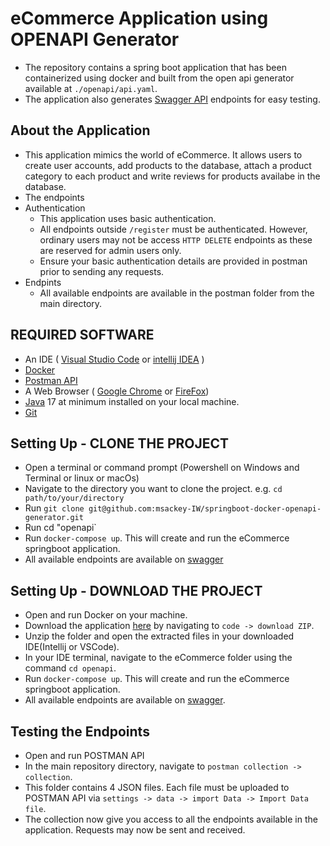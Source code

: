 # eCommerce Application using OPENAPI Generator

- The repository contains a spring boot application that has been containerized using docker and built from the open api generator available at `./openapi/api.yaml`.
- The application also generates [Swagger API](http://localhost:8080/swagger-ui/index.html) endpoints for easy testing.

## About the Application
- This application mimics the world of eCommerce. It allows users to create user accounts, add products to the database, attach a product category to each product and write reviews for products availabe in the database.
- The endpoints 
- Authentication
  - This application uses basic authentication.
  - All endpoints outside `/register` must be authenticated. However, ordinary users may not be access `HTTP DELETE` endpoints as these are reserved for admin users only.
  - Ensure your basic authentication details are provided in postman prior to sending any requests.
- Endpints
  - All available endpoints are available in the postman folder from the main directory.

## REQUIRED SOFTWARE
- An IDE ( [Visual Studio Code](https://code.visualstudio.com/download) or [intellij IDEA](https://www.jetbrains.com/idea/download/?source=google&medium=cpc&campaign=APAC_en_AU_IDEA_Branded&term=intellij+idea&content=602143185772&gclid=EAIaIQobChMI-f3uuYnegwMVwqRmAh0_ewXKEAAYASABEgImY_D_BwE&section=windows) )
- [Docker](https://www.docker.com/products/docker-desktop/)
- [Postman API](https://www.postman.com/downloads/)
- A Web Browser ( [Google Chrome](https://www.google.com/chrome/) or [FireFox](https://www.mozilla.org/en-US/firefox/new/))
- [Java](https://www.oracle.com/java/technologies/downloads/) 17 at minimum installed on your local machine.
- [Git](https://www.git-scm.com/downloads)
  
## Setting Up - CLONE THE PROJECT
- Open a terminal or command prompt (Powershell on Windows and Terminal or linux or macOs)
- Navigate to the directory you want to clone the project. e.g. `cd path/to/your/directory`
- Run `git clone git@github.com:msackey-IW/springboot-docker-openapi-generator.git`
- Run cd "openapi`
- Run `docker-compose up`. This will create and run the eCommerce springboot application.
- All available endpoints are available on [swagger](http://localhost:8080/swagger-ui/index.html)

## Setting Up - DOWNLOAD THE PROJECT
- Open and run Docker on your machine.
- Download the application [here](https://github.com/IntegrationWorks/springboot-docker-applications) by navigating to `code -> download ZIP`.
- Unzip the folder and open the extracted files in your downloaded IDE(Intellij or VSCode).
- In your IDE terminal, navigate to the eCommerce folder using the command `cd openapi`.
- Run `docker-compose up`. This will create and run the eCommerce springboot application.
- All available endpoints are available on [swagger](http://localhost:8080/swagger-ui/index.html).

## Testing the Endpoints
- Open and run POSTMAN API
- In the main repository directory, navigate to `postman collection -> collection`.
- This folder contains 4 JSON files. Each file must be uploaded to POSTMAN API via `settings -> data -> import Data -> Import Data file`.
- The collection now give you access to all the endpoints available in the application. Requests may now be sent and received.

